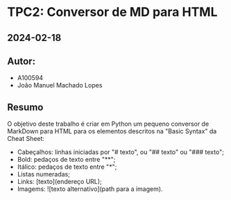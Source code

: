 # TPC2: Conversor de MD para HTML
## 2024-02-18

## Autor:
- A100594
- João Manuel Machado Lopes

## Resumo

O objetivo deste trabalho é criar em Python um pequeno conversor de MarkDown para HTML para os elementos descritos na "Basic Syntax" da Cheat Sheet:

- Cabeçalhos: linhas iniciadas por "# texto", ou "## texto" ou "### texto";
- Bold: pedaços de texto entre "**";
- Itálico: pedaços de texto entre "*";
- Listas numeradas;
- Links: [texto](endereço URL);
- Imagems: ![texto alternativo](path para a imagem).
